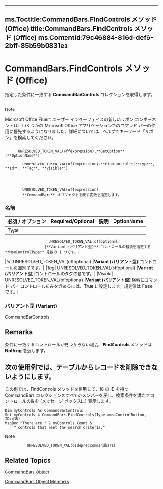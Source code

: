 

---
ms.Toctitle:CommandBars.FindControls メソッド (Office)
title:CommandBars.FindControls メソッド (Office)
ms.ContentId:79c46884-816d-def6-2bff-85b59b0831ea
---
# CommandBars.FindControls メソッド (Office)




指定した条件に一致する **CommandBarControls** コレクションを取得します。

## 

>[!NOTE]
>Microsoft Office Fluent ユーザー インターフェイスの新しいリボン コンポーネントは、いくつかの Microsoft Office アプリケーションでのコマンド バーの使用に優先するようになりました。詳細については、ヘルプでキーワード「リボン」を検索してください。





## 
          UNRESOLVED_TOKEN_VAL(offexpression).**GetOption**(**OptionName**)

            UNRESOLVED_TOKEN_VAL(offexpression).**FindControl**(**Type**, **Id**, **Tag**, **Visible**)




            UNRESOLVED_TOKEN_VAL(offexpression)
            **CommandBars** オブジェクトを表す変数を指定します。

### 名前

|**必須 / オプション**|**Required/Optional**|**説明**|**OptionName**|
|---|---|---|---|
|*Type*|
                        UNRESOLVED_TOKEN_VAL(offoptional)
                      |**Variant (バリアント型)**|コントロールの種類を指定する **MsoControlType** 定数の 1 つです。|
|*Id*|
                        UNRESOLVED_TOKEN_VAL(offoptional)
                      |**Variant (バリアント型)**|コントロールの識別子です。|
|*Tag*|
                        UNRESOLVED_TOKEN_VAL(offoptional)
                      |**Variant (バリアント型)**|コントロールのタグの値です。|
|*Visible*|
                        UNRESOLVED_TOKEN_VAL(offoptional)
                      |**Variant (バリアント型)**|検索にコマンド バー コントロールのみを含めるには、**True** に設定します。規定値は False です。|



### バリアント型 (Variant)
CommandBarControls





## Remarks
条件に一致するコントロールが見つからない場合、**FindControls** メソッドは **Nothing** を返します。



## 次の使用例では、テーブルからレコードを削除できないようにします。
この例では、FindControls メソッドを使用して、18 の ID を持つ CommandBars コレクションのすべてのメンバーを戻し、検索条件を満たすコントロールの数を (メッセージ ボックスに) 表示します。

```sourcecode
Dim myControls As CommandBarControls 
Set myControls = CommandBars.FindControls(Type:=msoControlButton, ID:=18) 
MsgBox "There are " & myControls.Count & _ 
    " controls that meet the search criteria."
```




>[!NOTE]
>
              UNRESOLVED_TOKEN_VAL(osdepreccommandbars)
            





## Related Topics

[CommandBars Object](0e312e21-14ee-5055-d604-b66e61c53b47.md)

[CommandBars Object Members](c11db22d-b7bb-20a2-a455-e441cb8d5bc0.md)




